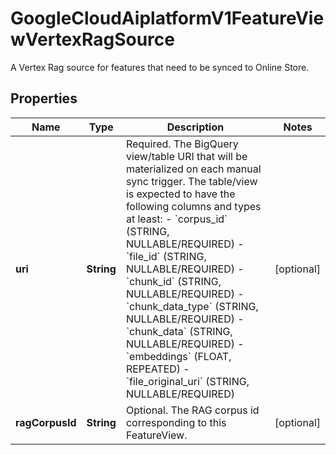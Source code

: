 

# GoogleCloudAiplatformV1FeatureViewVertexRagSource

A Vertex Rag source for features that need to be synced to Online Store.

## Properties

| Name | Type | Description | Notes |
|------------ | ------------- | ------------- | -------------|
|**uri** | **String** | Required. The BigQuery view/table URI that will be materialized on each manual sync trigger. The table/view is expected to have the following columns and types at least: - &#x60;corpus_id&#x60; (STRING, NULLABLE/REQUIRED) - &#x60;file_id&#x60; (STRING, NULLABLE/REQUIRED) - &#x60;chunk_id&#x60; (STRING, NULLABLE/REQUIRED) - &#x60;chunk_data_type&#x60; (STRING, NULLABLE/REQUIRED) - &#x60;chunk_data&#x60; (STRING, NULLABLE/REQUIRED) - &#x60;embeddings&#x60; (FLOAT, REPEATED) - &#x60;file_original_uri&#x60; (STRING, NULLABLE/REQUIRED) |  [optional] |
|**ragCorpusId** | **String** | Optional. The RAG corpus id corresponding to this FeatureView. |  [optional] |



